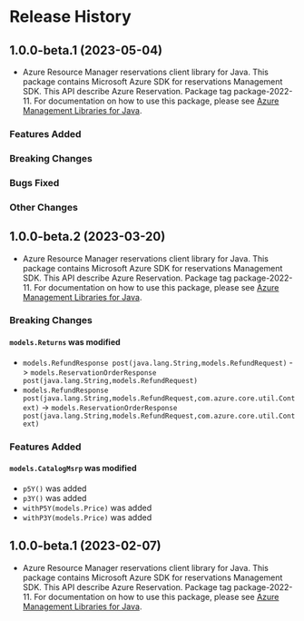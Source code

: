 # Release History

## 1.0.0-beta.1 (2023-05-04)

- Azure Resource Manager reservations client library for Java. This package contains Microsoft Azure SDK for reservations Management SDK. This API describe Azure Reservation. Package tag package-2022-11. For documentation on how to use this package, please see [Azure Management Libraries for Java](https://aka.ms/azsdk/java/mgmt).

### Features Added

### Breaking Changes

### Bugs Fixed

### Other Changes

## 1.0.0-beta.2 (2023-03-20)

- Azure Resource Manager reservations client library for Java. This package contains Microsoft Azure SDK for reservations Management SDK. This API describe Azure Reservation. Package tag package-2022-11. For documentation on how to use this package, please see [Azure Management Libraries for Java](https://aka.ms/azsdk/java/mgmt).

### Breaking Changes

#### `models.Returns` was modified

* `models.RefundResponse post(java.lang.String,models.RefundRequest)` -> `models.ReservationOrderResponse post(java.lang.String,models.RefundRequest)`
* `models.RefundResponse post(java.lang.String,models.RefundRequest,com.azure.core.util.Context)` -> `models.ReservationOrderResponse post(java.lang.String,models.RefundRequest,com.azure.core.util.Context)`

### Features Added

#### `models.CatalogMsrp` was modified

* `p5Y()` was added
* `p3Y()` was added
* `withP5Y(models.Price)` was added
* `withP3Y(models.Price)` was added

## 1.0.0-beta.1 (2023-02-07)

- Azure Resource Manager reservations client library for Java. This package contains Microsoft Azure SDK for reservations Management SDK. This API describe Azure Reservation. Package tag package-2022-11. For documentation on how to use this package, please see [Azure Management Libraries for Java](https://aka.ms/azsdk/java/mgmt).
